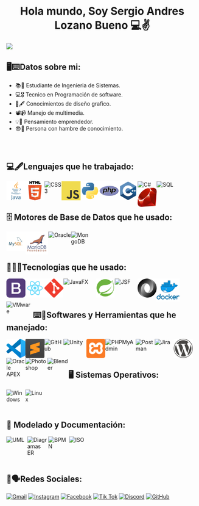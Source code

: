 <div>
<h1 align ="center"> Hola mundo, Soy Sergio Andres Lozano Bueno 💻✌️ </h1>
</div>

<img src="https://github.com/SergiusYT/SergiusYT/blob/main/banner.gif">



<h2>🖥️⌨️Datos sobre mi:</h2>

- 📚📖 Estudiante de Ingenieria de Sistemas.
- 💻🎖️ Tecnico en Programación de software.
- 🎨🖋️ Conocimientos de diseño grafico.
- 📽️📹 Manejo de multimedia.
- 💡🧠 Pensamiento emprendedor.
- 😎🧐 Persona con hambre de conocimiento.

<br><br> 

<h2>💻🖋️Lenguajes que he trabajado:</h2>

<div>
<img align="left" alt="Java" width="50px" src="https://github.com/github/explore/raw/main/topics/java/java.png" />

<img align="left" alt="HTML5" width="50px" src="https://github.com/github/explore/raw/main/topics/html/html.png" />

<img align="left" alt="CSS3" width="45px" src="https://cdn.jsdelivr.net/gh/devicons/devicon/icons/css3/css3-original.svg" />

<img align="left" alt="JavaScript" width="50px" src="https://github.com/github/explore/raw/main/topics/javascript/javascript.png" />

<img align="left" alt="Python" width="50px" src="https://github.com/github/explore/raw/main/topics/python/python.png" />

<img align="left" alt="PHP" width="50px" src="https://github.com/github/explore/raw/main/topics/php/php.png" />

<img align="left" alt="C++" width="50px" src="https://github.com/github/explore/raw/main/topics/cpp/cpp.png" />

<img align="left" alt="C#" width="50px" src="https://cdn.jsdelivr.net/gh/devicons/devicon/icons/csharp/csharp-original.svg" />

<img align="left" alt="SQL" width="90px" src="https://www.mytecbits.com/wp-content/uploads/SQL.png" />

<img align="left" alt="Ruby" width="50px" src="https://github.com/github/explore/raw/main/topics/ruby/ruby.png" />

</div>

<br><br><br> 

<h2>🗄️ Motores de Base de Datos que he usado:</h2>
<div>
<img align="left" alt="MySQL" width="50px" src="https://github.com/github/explore/raw/main/topics/mysql/mysql.png" />

<img align="left" alt="MariaDB" width="60px" src="https://github.com/github/explore/raw/main/topics/mariadb/mariadb.png" />

<img align="left" alt="Oracle" width="60px" src="https://encrypted-tbn0.gstatic.com/images?q=tbn:ANd9GcSkiZL1Ar7xAHHVu5CbcRBshhjdGdnuAzDsF5Zvv0k7Tw&s" />

<img align="left" alt="MongoDB" width="50px" src="https://www.svgrepo.com/show/331488/mongodb.svg" />

</div>

<br><br><br> 


<h2>👨‍💻💡Tecnologias que he usado:</h2>
<div>
<img align="left" alt="Bootstrap" width="50px" src="https://github.com/github/explore/raw/main/topics/bootstrap/bootstrap.png" />

<img align="left" alt="React" width="50px" src="https://github.com/github/explore/raw/main/topics/react/react.png" />
        
<img align="left" alt="Git" width="50px" src="https://github.com/github/explore/raw/main/topics/git/git.png" />

<img align="left" alt="JavaFX" width="85px" src="https://upload.wikimedia.org/wikipedia/en/c/cc/JavaFX_Logo.png" />

<img align="left" alt="Spring Boot" width="50px" src="https://github.com/github/explore/raw/main/topics/spring/spring.png" />

<img align="left" alt="JSF" width="60px" src="https://blogger.googleusercontent.com/img/b/R29vZ2xl/AVvXsEhg-f1CaCAoVA-QQ3RQykEYGMDCXXoQg0PWu_e87LtR8gyG1yq5wbEoZM2-oHFP98k6WZm9cBqcRpQTlzi3-T2LpiRwDOKqRDwK1AolN0aphDMS4OKxCqTMM1gArHaLLz5HPUT3sNOo5Q/s1600/JSF-Logo-2+-+small.png" />
    
<img align="left" alt="JSON" width="50px" src="https://github.com/github/explore/raw/main/topics/json/json.png" />

<img align="left" alt="Docker" width="60px" src="https://github.com/github/explore/raw/main/topics/docker/docker.png" />

<img align="left" alt="VMware" width="70px" src="https://live.mrf.io/statics/i/ps/www.muylinux.com/wp-content/uploads/2015/08/Nuevas-versiones-del-software-de-virtualizaci%C3%B3n-VMware.jpg" />
    
</div>

<br><br><br> 

<h2>⌨️🔧Softwares y Herramientas que he manejado:</h2>
<div>
<img align="left" alt="Visual Studio Code" width="50px" src="https://github.com/github/explore/raw/main/topics/visual-studio-code/visual-studio-code.png" />
    
<img align="left" alt="Sublime Text" width="50px" src="https://github.com/github/explore/raw/main/topics/sublime-text/sublime-text.png" />

<img align="left" alt="GitHub" width="50px" src="https://github.githubassets.com/images/modules/logos_page/GitHub-Mark.png" />

<img align="left" alt="Unity" width="60px" src="https://encrypted-tbn0.gstatic.com/images?q=tbn:ANd9GcRwQpZjTBNnCdDy2zZGrxzczWojFV038k3CVEmwzxxbPw&s" />

<img align="left" alt="XAMPP" width="50px" src="https://github.com/github/explore/raw/main/topics/xampp/xampp.png" />

<img align="left" alt="PHPMyAdmin" width="80px" src="https://upload.wikimedia.org/wikipedia/commons/9/95/PhpMyAdmin_logo.png" />

<img align="left" alt="Postman" width="50px" src="https://www.vectorlogo.zone/logos/getpostman/getpostman-icon.svg" />

<img align="left" alt="Jira" width="50px" src="https://www.vectorlogo.zone/logos/atlassian_jira/atlassian_jira-icon.svg" />

<img align="left" alt="Wordpress" width="50px" src="https://github.com/github/explore/raw/main/topics/wordpress/wordpress.png" />

<img align="left" alt="Oracle APEX" width="50px" src="https://yt3.googleusercontent.com/U9ABBbHQJvErdAN28irWabhzmSonPyCSgFhFTpLYPmyzaZmTPBz8GpbuZJz_unu86DH9VS9yUQ=s900-c-k-c0x00ffffff-no-rj" />
    
<img align="left" alt="Photoshop" width="58px" src="https://encrypted-tbn0.gstatic.com/images?q=tbn:ANd9GcTq_OIcvt_9h8vKbB2-R0vqsc-RVoaX53Vl4-vkQ_Ln0A&s" />
    
<img align="left" alt="Blender" width="55px" src="https://w7.pngwing.com/pngs/772/151/png-transparent-blender-logo-tech-companies-thumbnail.png" />


<br><br><br> 


<h2>🖥️ Sistemas Operativos:</h2>
<div>
<img align="left" alt="Windows" width="50px" src="https://cdn.jsdelivr.net/gh/devicons/devicon/icons/windows8/windows8-original.svg" />

<img align="left" alt="Linux" width="50px" src="https://cdn.jsdelivr.net/gh/devicons/devicon/icons/linux/linux-original.svg" />
</div>

<br><br><br> 

<h2>📐 Modelado y Documentación:</h2>
<div>
<img align="left" alt="UML" width="55px" src="https://encrypted-tbn0.gstatic.com/images?q=tbn:ANd9GcSIdGh3geEumAX7qPEeW49d8n-Zxvkvks3auTCBq4Ovp8IAF80MIwvXZj0vYrwyTSxALDs&usqp=CAU" />
<img align="left" alt="Diagramas ER" width="55px" src="https://cdn-icons-png.flaticon.com/512/13097/13097462.png" />        
<img align="left" alt="BPMN" width="55px" src="https://www.omg.org/images/logos/BPMN-logo.svg" />
<img align="left" alt="ISO" width="55px" src="https://cdn.worldvectorlogo.com/logos/iso-31.svg" />
</div>

</div>


<br><br><br>  <br> 
<h2>👥🗣️Redes Sociales:</h2>

[![Gmail](https://img.shields.io/badge/%3A-Gmail-%2316b81b?logo=gmail)](mailto:sergiolozanobueno2005@gmail.com) [![Instagram](https://img.shields.io/badge/:-Instagram-red?logo=instagram)](https://instagram.com/sergio_andres_lozano_?igshid=OGQ5ZDc2ODk2ZA==)  [![Facebook](https://img.shields.io/badge/%3A-Facebook-blue?logo=facebook)](https://www.facebook.com/sergioandres.lozanobuenos.7?mibextid=ZbWKwL)   [![Tik Tok](https://img.shields.io/badge/%3A-Tik%20Tok-gray?logo=tiktok)](https://www.tiktok.com/@sergiusyt007?_t=8gALdL1rk5F&_r=1) [![Discord](https://img.shields.io/badge/%3A-Discord-%234437b3?logo=discord)](https://discordapp.com/users/755600862780588084)  [![GitHub](https://img.shields.io/badge/%3A-GitHub-black?logo=github)](https://github.com/SergiusYT) 

